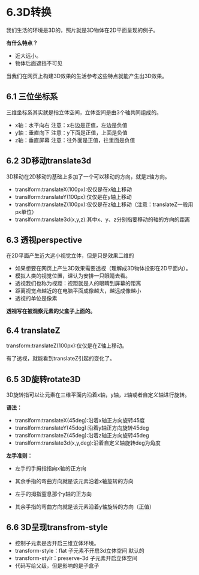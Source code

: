 # 6.3D转换

我们生活的环境是3D的，照片就是3D物体在2D平面呈现的例子。

**有什么特点？**

* 近大远小。
* 物体后面遮挡不可见

当我们在网页上构建3D效果的生活参考这些特点就能产生出3D效果。

## 6.1 三位坐标系

三维坐标系其实就是指立体空间，立体空间是由3个轴共同组成的。

* x轴：水平向右 注意：x右边是正值，左边是负值
* y轴：垂直向下 注意：y下面是正值，上面是负值
* z轴：垂直屏幕 注意：往外面是正值，往里面是负值

## 6.2 3D移动translate3d

3D移动在2D移动的基础上多加了一个可以移动的方向，就是z轴方向。

* translform:translateX(100px):仅仅是在x轴上移动
* translform:translateY(100px):仅仅是在y轴上移动
* translform:translateZ(100px):仅仅是在z轴上移动（注意：translateZ一般用px单位）
* translform:translate3d(x,y,z):其中x、y、z分别指要移动的轴的方向的距离

## 6.3 透视perspective

在2D平面产生近大远小视觉立体，但是只是效果二维的

* 如果想要在网页上产生3D效果需要透视（理解成3D物体投影在2D平面内）。
* 模拟人类的视觉位置，课认为安排一只眼睛去看。
* 透视我们也称为视距：视距就是人的眼睛到屏幕的距离
* 距离视觉点越近的在电脑平面成像越大，越远成像越小
* 透视的单位是像素

**透视写在被观察元素的父盒子上面的。**

## 6.4 translateZ

transform:translateZ(100px):仅仅是在Z轴上移动。

有了透视，就能看到translateZ引起的变化了。

## 6.5 3D旋转rotate3D

3D旋转指可以让元素在三维平面内沿着x轴，y轴，z轴或者自定义轴进行旋转。

**语法：**

* translform:translateX(45deg):沿着x轴正方向旋转45度
* translform:translateY(45deg):沿着y轴正方向旋转45deg
* translform:translateZ(45deg):沿着z轴正方向旋转45deg
* translform:translate3d(x,y,deg):沿着自定义轴旋转deg为角度

**左手准则：**

* 左手的手拇指指向x轴的正方向
* 其余手指的弯曲方向就是该元素沿着x轴旋转的方向

* 左手的拇指窒息那个y轴的正方向
* 其余手指的弯曲方向就是该元素沿着y轴旋转的方向（正值）

## 6.6 3D呈现transfrom-style

* 控制子元素是否开启三维立体环境。
* transform-style：flat 子元素不开启3d立体空间 默认的
* transform-stylr：preserve-3d 子元素开启立体空间
* 代码写给父级，但是影响的是子盒子

